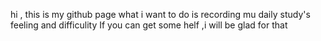 hi , this is my github page
what i want to do is recording mu daily study's feeling and difficulity
If you can get some helf ,i will be glad for that
